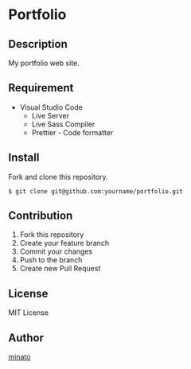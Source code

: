 # Portfolio

## Description

My portfolio web site.

## Requirement

- Visual Studio Code
  - Live Server
  - Live Sass Compiler
  - Prettier - Code formatter

## Install

Fork and clone this repository.

```
$ git clone git@github.com:yourname/portfolio.git
```

## Contribution

1. Fork this repository
2. Create your feature branch
3. Commit your changes
4. Push to the branch
5. Create new Pull Request

## License

MIT License

## Author

[minato](https://blog.minatoproject.com/)
